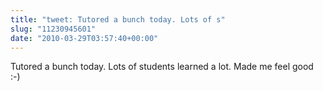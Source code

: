 ```yaml
---
title: "tweet: Tutored a bunch today. Lots of s"
slug: "11230945601"
date: "2010-03-29T03:57:40+00:00"
---
```

Tutored a bunch today. Lots of students learned a lot. Made me feel good :-)